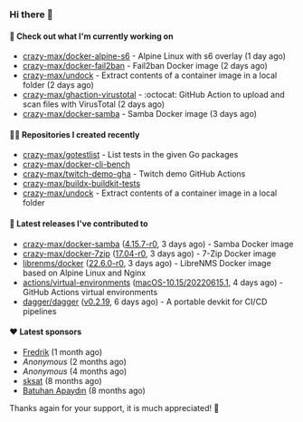 ### Hi there 👋

#### 👷 Check out what I'm currently working on

- [crazy-max/docker-alpine-s6](https://github.com/crazy-max/docker-alpine-s6) - Alpine Linux with s6 overlay (1 day ago)
- [crazy-max/docker-fail2ban](https://github.com/crazy-max/docker-fail2ban) - Fail2ban Docker image (2 days ago)
- [crazy-max/undock](https://github.com/crazy-max/undock) - Extract contents of a container image in a local folder (2 days ago)
- [crazy-max/ghaction-virustotal](https://github.com/crazy-max/ghaction-virustotal) - :octocat: GitHub Action to upload and scan files with VirusTotal (2 days ago)
- [crazy-max/docker-samba](https://github.com/crazy-max/docker-samba) - Samba Docker image (3 days ago)

#### 👨‍💻 Repositories I created recently

- [crazy-max/gotestlist](https://github.com/crazy-max/gotestlist) - List tests in the given Go packages
- [crazy-max/docker-cli-bench](https://github.com/crazy-max/docker-cli-bench)
- [crazy-max/twitch-demo-gha](https://github.com/crazy-max/twitch-demo-gha) - Twitch demo GitHub Actions
- [crazy-max/buildx-buildkit-tests](https://github.com/crazy-max/buildx-buildkit-tests)
- [crazy-max/undock](https://github.com/crazy-max/undock) - Extract contents of a container image in a local folder

#### 🚀 Latest releases I've contributed to

- [crazy-max/docker-samba](https://github.com/crazy-max/docker-samba) ([4.15.7-r0](https://github.com/crazy-max/docker-samba/releases/tag/4.15.7-r0), 3 days ago) - Samba Docker image
- [crazy-max/docker-7zip](https://github.com/crazy-max/docker-7zip) ([17.04-r0](https://github.com/crazy-max/docker-7zip/releases/tag/17.04-r0), 3 days ago) - 7-Zip Docker image
- [librenms/docker](https://github.com/librenms/docker) ([22.6.0-r0](https://github.com/librenms/docker/releases/tag/22.6.0-r0), 3 days ago) - LibreNMS Docker image based on Alpine Linux and Nginx
- [actions/virtual-environments](https://github.com/actions/virtual-environments) ([macOS-10.15/20220615.1](https://github.com/actions/virtual-environments/releases/tag/macOS-10.15%2F20220615.1), 4 days ago) - GitHub Actions virtual environments
- [dagger/dagger](https://github.com/dagger/dagger) ([v0.2.19](https://github.com/dagger/dagger/releases/tag/v0.2.19), 6 days ago) - A portable devkit for CI/CD pipelines

#### ❤️ Latest sponsors
- [Fredrik](https://github.com/fredrikscode) (1 month ago)
- _Anonymous_ (2 months ago)
- _Anonymous_ (4 months ago)
- [sksat](https://github.com/sksat) (8 months ago)
- [Batuhan Apaydın](https://github.com/developer-guy) (8 months ago)

Thanks again for your support, it is much appreciated! 🙏
